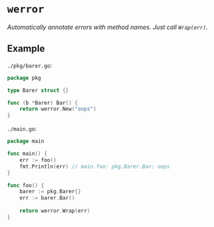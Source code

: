 # `werror`

*Automatically annotate errors with method names. Just call `Wrap(err)`.*

## Example

`./pkg/barer.go`:
```go
package pkg

type Barer struct {}

func (b *Barer) Bar() {
    return werror.New("oops")
}
```

`./main.go`:
```go
package main 

func main() {
    err := foo()
    fmt.Println(err) // main.foo: pkg.Barer.Bar: oops
}

func foo() {
    barer := pkg.Barer{}
    err := barer.Bar()
    
    return werror.Wrap(err)
}
```
